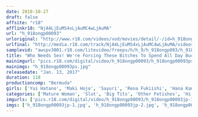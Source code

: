 ```yaml
---
date: 2018-10-27
draft: false
affsite: "r18"
afflinkr18: "NjA4LjEuMS4xLjAuMC4wLjAuMA"
url: "h_918ongp00093"
urloriginal: "http://www.r18.com/videos/vod/movies/detail/-/id=h_918ongp00093"
urlfinal: "http://media.r18.com/track/NjA4LjEuMS4xLjAuMC4wLjAuMA/videos/vod/movies/detail/-/id=h_918ongp00093"
samplevid: "awspv3001.r18.com/litevideo/freepv/h/h_9/h_918ongp093/h_918ongp093_dmb_w.mp4"
title: "Who Needs Sex! We're Forcing These Bitches To Spend All Day Buck Naked Now We Can Take Our Time Staring At Their Naked Bodies"
mainimgurl: "pics.r18.com/digital/video/h_918ongp00093/h_918ongp00093ps.jpg"
mainimgs: "h_918ongp00093ps.jpg"
releasedate: "Jan. 13, 2017"
duration: 118
productioncomp: "Bermuda"
girls: ['Yui Hatano', 'Maki Hojo', 'Sayuri', 'Rena Fukiishi', 'Hana Kano']
categories: ['Mature Woman', 'Slut', 'Big Tits', 'Other Fetishes', 'Hi-Def']
imgurls: ['pics.r18.com/digital/video/h_918ongp00093/h_918ongp00093jp-1.jpg', 'pics.r18.com/digital/video/h_918ongp00093/h_918ongp00093jp-2.jpg', 'pics.r18.com/digital/video/h_918ongp00093/h_918ongp00093jp-3.jpg', 'pics.r18.com/digital/video/h_918ongp00093/h_918ongp00093jp-4.jpg', 'pics.r18.com/digital/video/h_918ongp00093/h_918ongp00093jp-5.jpg', 'pics.r18.com/digital/video/h_918ongp00093/h_918ongp00093jp-6.jpg', 'pics.r18.com/digital/video/h_918ongp00093/h_918ongp00093jp-7.jpg', 'pics.r18.com/digital/video/h_918ongp00093/h_918ongp00093jp-8.jpg', 'pics.r18.com/digital/video/h_918ongp00093/h_918ongp00093jp-9.jpg', 'pics.r18.com/digital/video/h_918ongp00093/h_918ongp00093jp-10.jpg', 'pics.r18.com/digital/video/h_918ongp00093/h_918ongp00093jp-11.jpg', 'pics.r18.com/digital/video/h_918ongp00093/h_918ongp00093jp-12.jpg', 'pics.r18.com/digital/video/h_918ongp00093/h_918ongp00093jp-13.jpg', 'pics.r18.com/digital/video/h_918ongp00093/h_918ongp00093jp-14.jpg', 'pics.r18.com/digital/video/h_918ongp00093/h_918ongp00093jp-15.jpg', 'pics.r18.com/digital/video/h_918ongp00093/h_918ongp00093jp-16.jpg', 'pics.r18.com/digital/video/h_918ongp00093/h_918ongp00093jp-17.jpg', 'pics.r18.com/digital/video/h_918ongp00093/h_918ongp00093jp-18.jpg', 'pics.r18.com/digital/video/h_918ongp00093/h_918ongp00093jp-19.jpg']
imgs: ['h_918ongp00093jp-1.jpg', 'h_918ongp00093jp-2.jpg', 'h_918ongp00093jp-3.jpg', 'h_918ongp00093jp-4.jpg', 'h_918ongp00093jp-5.jpg', 'h_918ongp00093jp-6.jpg', 'h_918ongp00093jp-7.jpg', 'h_918ongp00093jp-8.jpg', 'h_918ongp00093jp-9.jpg', 'h_918ongp00093jp-10.jpg', 'h_918ongp00093jp-11.jpg', 'h_918ongp00093jp-12.jpg', 'h_918ongp00093jp-13.jpg', 'h_918ongp00093jp-14.jpg', 'h_918ongp00093jp-15.jpg', 'h_918ongp00093jp-16.jpg', 'h_918ongp00093jp-17.jpg', 'h_918ongp00093jp-18.jpg', 'h_918ongp00093jp-19.jpg']
---
```


